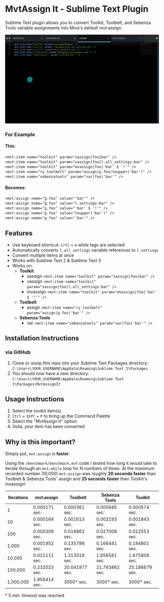 # MvtAssign It - Sublime Text Plugin

Sublime Text plugin allows you to convert Toolkit, Toolbelt, and Sebenza Tools variable assignments into Miva's default mvt:assign.

[![Demo](/assets/demo.gif)](http://recordit.co/CYVE7RaVy6)

### For Example

#### This:

```
<mvt:item name="toolkit" param="sassign|foo|bar" />
<mvt:item name="toolkit" param="vassign|foo|l.all_settings:bar" />
<mvt:item name="toolkit" param="mvassign|foo|'bar' $ '!'" />
<mvt:item name="ry_toolbelt" param="assign|g.foo|toupper('bar')" />
<mvt:item name="sebenzatools" param="var|foo|'bar'" />
```

#### Becomes:
```
<mvt:assign name="g.foo" value="'bar'" />
<mvt:assign name="g.foo" value="l.settings:bar" />
<mvt:assign name="g.foo" value="'bar' $ '!'" />
<mvt:assign name="g.foo" value="toupper('bar')" />
<mvt:assign name="g.foo" value="'bar'" />
```
## Features

* Use keyboard shortcut: `Crtl` + `m` while tags are selected
* Automatically converts `l.all_settings` variable references to `l.settings`
* Convert multiple items at once
* Works with Sublime Text 2 & Sublime Text 3
* Works on:
	* **Toolkit**
	    *  sassign `<mvt:item name="toolkit" param="sassign|foo|bar" />`
	    *  vassign `<mvt:item name="toolkit" param="vassign|foo|l.all_settings:bar" />`
	    *  mvassign `<mvt:item name="toolkit" param="mvassign|foo|'bar' $ '!'" />`
    *  **Toolbelt**
        *  assign `<mvt:item name="ry_toolbelt" param="assign|g.foo|'bar'" />`
    *  **Sebenza Tools**
        *  var `<mvt:item name="sebenzatools" param="var|foo|'bar'" />`

## Installation Instructions

<!---
### via Package Control

1. `Ctrl` + `Shft` + `P` to bring up the Command Palette
2. Select the, "Package Control: Install Package" option
3. Search & select the, "MvtAssign It" package
-->

### via GitHub 

1. Clone or unzip this repo into your Sublime Text Packages directory: `C:\Users\YOUR_USERNAME\AppData\Roaming\Sublime Text 2\Packages`.
2. You should now have a new directory: `C:\Users\YOUR_USERNAME\AppData\Roaming\Sublime Text 2\Packages\MvtAssignIt`

## Usage Instructions

1. Select the toolkit item(s)
2. `Ctrl` + `Shft` + `P` to bring up the Command Palette
3. Select the "MvtAssign It" option
4. Voila, your item has been converted

## Why is this important?

Simply put, `mvt:assign` is **faster**.

Using the `/benchmark/benchmark.mvt` code I tested how long it would take to iterate through an `mvt:while` loop for N numbers of times. At the maximum recorded number (10,000) `mvt:assign` was roughly **20 seconds faster** than Toolbelt & Sebenza Tools' assign and **25 seconds faster** than Toolkit's mvassign!

| Iterations                   | mvt:assign      | Toolbelt       | Sebenza Tools  | Toolkit        |
|------------------------------|-----------------|----------------|----------------|----------------|
| 1                            | 0.000171 sec.   | 0.000361 sec.  | 0.000945 sec.  | 0.000574 sec.  |
| 10                           | 0.000164 sec.   | 0.001613 sec.  | 0.002193 sec.  | 0.001843 sec.  |
| 100                          | 0.000309 sec.   | 0.018862 sec.  | 0.027008 sec.  | 0.022553 sec.  |
| 1,000                        | 0.001952 sec.   | 0.135798 sec.  | 0.166441 sec.  | 0.184801 sec.  |
| 10,000                       | 0.021111 sec.   | 1.313019 sec.  | 1.656581 sec.  | 1.675808 sec.  |
| 100,000                      | 0.232023 sec.   | 20.041977 sec. | 21.763862 sec. | 25.186679 sec. |
| 1,000,000                    | 1.956414 sec.   | 3000\* sec.    | 3000\* sec.    | 3000\* sec.    |

\* 5 min. timeout was reached